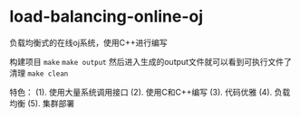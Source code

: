 # load-balancing-online-oj
负载均衡式的在线oj系统，使用C++进行编写

构建项目
`make`
`make output`
然后进入生成的output文件就可以看到可执行文件了
清理
`make clean`


特色：
(1). 使用大量系统调用接口
(2). 使用C和C++编写
(3). 代码优雅
(4). 负载均衡
(5). 集群部署
